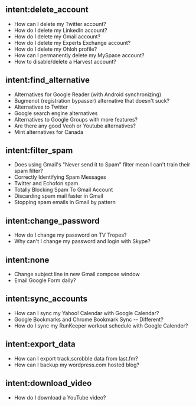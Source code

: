 ## intent:delete_account
- How can I delete my Twitter account?
- How do I delete my LinkedIn account?
- How do I delete my Gmail account?
- How do I delete my Experts Exchange account?
- How do I delete my Ohloh profile?
- How can I permanently delete my MySpace account?
- How to disable/delete a Harvest account?

## intent:find_alternative
- Alternatives for Google Reader (with Android synchronizing)
- Bugmenot (registration bypasser) alternative that doesn't suck?
- Alternatives to Twitter
- Google search engine alternatives
- Alternatives to Google Groups with more features?
- Are there any good Veoh or Youtube alternatives?
- Mint alternatives for Canada

## intent:filter_spam
- Does using Gmail's "Never send it to Spam" filter mean I can't train their spam filter?
- Correctly Identifying Spam Messages
- Twitter and Echofon spam
- Totally Blocking Spam To Gmail Account
- Discarding spam mail faster in Gmail
- Stopping spam emails in Gmail by pattern

## intent:change_password
- How do I change my password on TV Tropes?
- Why can't I change my password and login with Skype?

## intent:none
- Change subject line in new Gmail compose window
- Email Google Form daily?

## intent:sync_accounts
- How can I sync my Yahoo! Calendar with Google Calendar?
- Google Bookmarks and Chrome Bookmark Sync -- Different?
- How do I sync my RunKeeper workout schedule with Google Calender?

## intent:export_data
- How can I export track.scrobble data from last.fm?
- How can I backup my wordpress.com hosted blog?

## intent:download_video
- How do I download a YouTube video?

